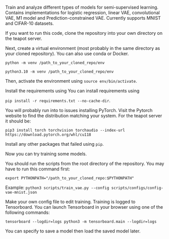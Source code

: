 Train and analyze different types of models for semi-supervised learning. Contains implementations for logistic regression, linear VAE, convolutional VAE, M1 model and Prediction-constrained VAE. 
Currently supports MNIST and CIFAR-10 datasets.

If you want to run this code, clone the repository into your own directory on the teapot server.

Next, create a virtual environment (most probably in the same directory as your cloned repository). You can also use conda or Docker.

`python -m venv /path_to_your_cloned_repo/env`

`python3.10 -m venv /path_to_your_cloned_repo/env`

Then, activate the environment using `source env/bin/activate`.

Install the requirements using You can install requirements using 

`pip install -r requirements.txt --no-cache-dir`.

You will probably run into to issues installing PyTorch. Visit the Pytorch website to find the distribution matching your system. For the teapot server it should be:

`pip3 install torch torchvision torchaudio --index-url https://download.pytorch.org/whl/cu118`

Install any other packages that failed using `pip`.

Now you can try training some models.

You should run the scripts from the root directory of the repository. You may have to run this command first:

`export PYTHONPATH="/path_to_your_cloned_repo:$PYTHONPATH"`

Example: `python3 scripts/train_vae.py --config scripts/configs/config-vae-mnist.json`

Make your own config file to edit training. Training is logged to Tensorboard. You can launch Tensorboard in your browser using one of the following commands:

`tensorboard --logdir=logs
python3 -m tensorboard.main --logdir=logs`

You can specify to save a model then load the saved model later.



